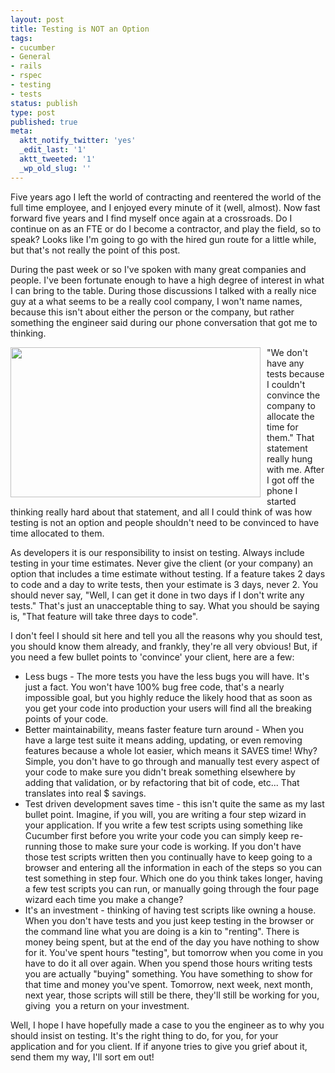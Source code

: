 ```yaml
---
layout: post
title: Testing is NOT an Option
tags:
- cucumber
- General
- rails
- rspec
- testing
- tests
status: publish
type: post
published: true
meta:
  aktt_notify_twitter: 'yes'
  _edit_last: '1'
  aktt_tweeted: '1'
  _wp_old_slug: ''
---
```

Five years ago I left the world of contracting and reentered the world of the full time employee, and I enjoyed every minute of it (well, almost). Now fast forward five years and I find myself once again at a crossroads. Do I continue on as an FTE or do I become a contractor, and play the field, so to speak? Looks like I'm going to go with the hired gun route for a little while, but that's not really the point of this post.

During the past week or so I've spoken with many great companies and people. I've been fortunate enough to have a high degree of interest in what I can bring to the table. During those discussions I talked with a really nice guy at a what seems to be a really cool company, I won't name names, because this isn't about either the person or the company, but rather something the engineer said during our phone conversation that got me to thinking.

<img style="float: left; padding-right: 10px" title="Failure Testing" src="http://www.commercialventvac.com/finao/failure_testing.jpg" alt="" width="400" height="240" />"We don't have any tests because I couldn't convince the company to allocate the time for them." That statement really hung with me. After I got off the phone I started thinking really hard about that statement, and all I could think of was how testing is not an option and people shouldn't need to be convinced to have time allocated to them.

As developers it is our responsibility to insist on testing. Always include testing in your time estimates. Never give the client (or your company) an option that includes a time estimate without testing. If a feature takes 2 days to code and a day to write tests, then your estimate is 3 days, never 2. You should never say, "Well, I can get it done in two days if I don't write any tests." That's just an unacceptable thing to say. What you should be saying is, "That feature will take three days to code".

I don't feel I should sit here and tell you all the reasons why you should test, you should know them already, and frankly, they're all very obvious! But, if you need a few bullet points to 'convince' your client, here are a few:
<ul>
	<li>Less bugs - The more tests you have the less bugs you will have. It's just a fact. You won't have 100% bug free code, that's a nearly impossible goal, but you highly reduce the likely hood that as soon as you get your code into production your users will find all the breaking points of your code.</li>
	<li>Better maintainability, means faster feature turn around - When you have a large test suite it means adding, updating, or even removing features because a whole lot easier, which means it SAVES time! Why? Simple, you don't have to go through and manually test every aspect of your code to make sure you didn't break something elsewhere by adding that validation, or by refactoring that bit of code, etc... That translates into real $ savings.</li>
	<li>Test driven development saves time - this isn't quite the same as my last bullet point. Imagine, if you will, you are writing a four step wizard in your application. If you write a few test scripts using something like Cucumber first before you write your code you can simply keep re-running those to make sure your code is working. If you don't have those test scripts written then you continually have to keep going to a browser and entering all the information in each of the steps so you can test something in step four. Which one do you think takes longer, having a few test scripts you can run, or manually going through the four page wizard each time you make a change?</li>
	<li>It's an investment - thinking of having test scripts like owning a house. When you don't have tests and you just keep testing in the browser or the command line what you are doing is a kin to "renting". There is money being spent, but at the end of the day you have nothing to show for it. You've spent hours "testing", but tomorrow when you come in you have to do it all over again. When you spend those hours writing tests you are actually "buying" something. You have something to show for that time and money you've spent. Tomorrow, next week, next month, next year, those scripts will still be there, they'll still be working for you, giving  you a return on your investment.</li>
</ul>
Well, I hope I have hopefully made a case to you the engineer as to why you should insist on testing. It's the right thing to do, for you, for your application and for you client. If if anyone tries to give you grief about it, send them my way, I'll sort em out!
